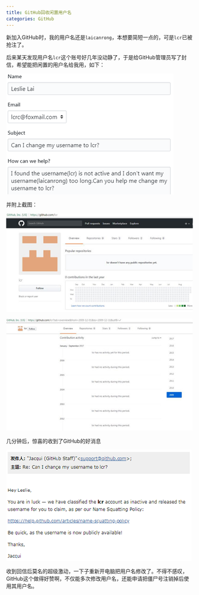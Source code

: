 ```yaml
---
title: GitHub回收闲置用户名
categories: GitHub
---
```


新加入GitHub时，我的用户名还是`laicanrong`，本想要简短一点的，可是`lcr`已被抢注了。  

后来某天发现用户名`lcr`这个账号好几年没动静了，于是给GitHub管理员写了封信，希望能把闲置的用户名给我用，如下：

![](/img/20180328/change-github-username1.png)

<!-- more -->

并附上截图：

![](/img/20180328/change-github-username3.jpg)

![](/img/20180328/change-github-username4.jpg)

几分钟后，惊喜的收到了GitHub的好消息

![](/img/20180328/change-github-username2.png)

收到回信后莫名的超级激动，一下子重新开电脑把用户名修改了。不得不感叹，GitHub这个做得好赞啊，不仅能多次修改用户名，还能申请把僵尸号注销掉后使用其用户名。